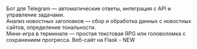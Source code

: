 Бот для Telegram — автоматические ответы, интеграция с API и управление задачами.  
Анализ новостных заголовков — сбор и обработка данных с новостных сайтов, определение тональности.  
Мини-игра в терминале — простая текстовая RPG или головоломка с сохранением прогресса.
Веб-сайт на Flask - NEW
